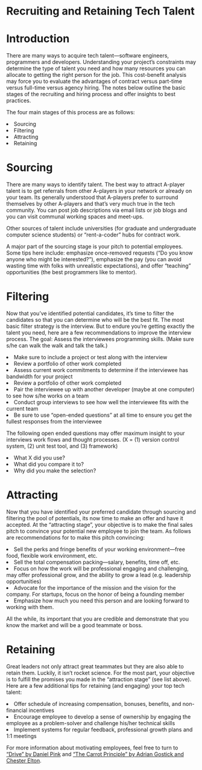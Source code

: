 <html>

<body>

<h1>Recruiting and Retaining Tech Talent</h1>

<h1>Introduction</h1>

<p>There are many ways to acquire tech talent—software engineers, programmers and developers.  Understanding your project’s constraints may determine the type of talent you need and how many resources you can allocate to getting the right person for the job.  This cost-benefit analysis may force you to evaluate the advantages of contract versus part-time versus full-time versus agency hiring.  The notes below outline the basic stages of the recruiting and hiring process and offer insights to best practices.</p>

<p>The four main stages of this process are as follows:</p>
<li>Sourcing</li>
<li>Filtering</li>
<li>Attracting</li>
<li>Retaining</li>

<H1>Sourcing</h1>
<p>There are many ways to identify talent.  The best way to attract A-player talent is to get referrals from other A-players in your network or already on your team.  Its generally understood that A-players prefer to surround themselves by other A-players and that’s very much true in the tech community.  You can post job descriptions via email lists or job blogs and you can visit communal working spaces and meet-ups. </P>

<p>Other sources of talent include universities (for graduate and undergraduate computer science students) or “rent-a-coder” hubs for contract work.</p>

<p>A major part of the sourcing stage is your pitch to potential employees.  Some tips here include:  emphasize once-removed requests (“Do you know anyone who might be interested?”), emphasize the pay (you can avoid wasting time with folks with unrealistic expectations), and offer “teaching” opportunities (the best programmers like to mentor).</p>

<H1>Filtering</h1>
<p>Now that you’ve identified potential candidates, it’s time to filter the candidates so that you can determine who will be the best fit.  The most basic filter strategy is the interview.  But to endure you’re getting exactly the talent you need, here are a few recommendations to improve the interview process.  The goal:  Assess the interviewees programming skills. (Make sure s/he can walk the walk and talk the talk.)</P>
<li>Make sure to include a project or test along with the interview </li>
<li>Review a portfolio of other work completed</li>
<li>Assess current work commitments to determine if the interviewee has bandwidth for your project</li>
<li>Review a portfolio of other work completed</li>
<li>Pair the interviewee up with another developer (maybe at one computer) to see how s/he works on a team</li>
<li>Conduct group interviews to see how well the interviewee fits with the current team</li>
<li>Be sure to use “open-ended questions” at all time to ensure you get the fullest responses from the interviewee</li>
	
<p>The following open ended questions may offer maximum insight to your interviews work flows and thought processes.  (X = (1) version control system, (2) unit test tool, and (3) framework)</p>
<li>What X did you use?</li>
<li>What did you compare it to?</li>
<li>Why did you make the selection?</li>

<h1>Attracting</h1>
<p>Now that you have identified your preferred candidate through sourcing and filtering the pool of potentials, its now time to make an offer and have it accepted.  At the “attracting stage”, your objective is to make the final sales pitch to convince your potential new employee to join the team.  As follows are recommendations for to make this pitch convincing:</p>
<li>Sell the perks and fringe benefits of your working environment—free food, flexible work environment, etc.</li>
<li>Sell the total compensation packing—salary, benefits, time off, etc.</li>
<li>Focus on how the work will be professional engaging and challenging, may offer professional grow, and the ability to grow a lead (e.g. leadership opportunities)</li>
<li>Advocate for the importance of the mission and the vision for the company. For startups, focus on the honor of being a founding member</li>
<li>Emphasize how much you need this person and are looking forward to working with them.</li>

<p>All the while, its important that you are credible and demonstrate that you know the market and will be a good teammate or boss.</p>

<h1>Retaining</h1>
<p>Great leaders not only attract great teammates but they are also able to retain them.  Luckily, it isn’t rocket science.  For the most part, your objective is to fulfill the promises you made in the “attraction stage” (see list above). Here are a few additional tips for retaining (and engaging) your top tech talent:</p>
<li>Offer schedule of increasing compensation, bonuses, benefits, and non-financial incentives</li>
<li>Encourage employee to develop a sense of ownership by engaging the employee as a problem-solver and challenge his/her technical skills</li>
<li>Implement systems for regular feedback, professional growth plans and 1:1 meetings</li>
<p>For more information about motivating employees, feel free to turn to <a href="http://www.danpink.com/drive/">“Drive” by Daniel Pink</a> and <a href="http://www.carrots.com/resources/books">“The Carrot Principle” by Adrian Gostick and Chester Elton</a>.</p>
</body>
</html>

